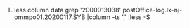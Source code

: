 1. less column data
grep '2000013038' postOffice-log.lx-nj-ommpo01.20200117.SYB |column -ts ',' |less -S
